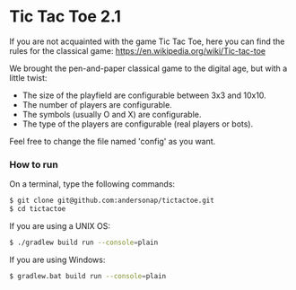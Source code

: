 # Tic Tac Toe 2.1

If you are not acquainted with the game Tic Tac Toe, here you can find the rules for the classical game: https://en.wikipedia.org/wiki/Tic-tac-toe

We brought the pen-and-paper classical game to the digital age, but with a little twist: 
- The size of the playfield are configurable between 3x3 and 10x10.
- The number of players are configurable.
- The symbols (usually O and X) are configurable.
- The type of the players are configurable (real players or bots).

Feel free to change the file named 'config' as you want.

### How to run

On a terminal, type the following commands:

```sh
$ git clone git@github.com:andersonap/tictactoe.git
$ cd tictactoe
```

If you are using a UNIX OS:

```sh
$ ./gradlew build run --console=plain
```

If you are using Windows:

```sh
$ gradlew.bat build run --console=plain
```
